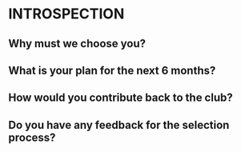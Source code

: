 # INTROSPECTION

## Why must we choose you?

## What is your plan for the next 6 months?

## How would you contribute back to the club?

## Do you have any feedback for the selection process?

